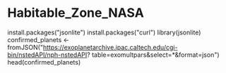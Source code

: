 # Habitable_Zone_NASA

install.packages("jsonlite")
install.packages("curl")
library(jsonlite)
     confirmed_planets <- fromJSON("https://exoplanetarchive.ipac.caltech.edu/cgi-bin/nstedAPI/nph-nstedAPI?             table=exomultpars&select=*&format=json")
     head(confirmed_planets)
